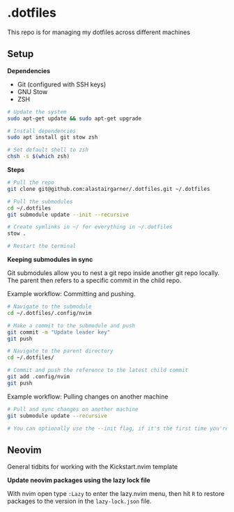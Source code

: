 # .dotfiles

This repo is for managing my dotfiles across different machines

## Setup

**Dependencies**

- Git (configured with SSH keys)
- GNU Stow
- ZSH

```bash
# Update the system
sudo apt-get update && sudo apt-get upgrade

# Install dependencies
sudo apt install git stow zsh

# Set default shell to zsh
chsh -s $(which zsh)
```

**Steps**

```bash
# Pull the repo
git clone git@github.com:alastairgarner/.dotfiles.git ~/.dotfiles

# Pull the submodules
cd ~/.dotfiles
git submodule update --init --recursive

# Create symlinks in ~/ for everything in ~/.dotfiles
stow .

# Restart the terminal
```

**Keeping submodules in sync**

Git submodules allow you to nest a git repo inside another git repo locally. The parent then refers to a specific commit in the child repo.

Example workflow: Committing and pushing.

```bash
# Navigate to the submodule
cd ~/.dotfiles/.config/nvim

# Make a commit to the submodule and push
git commit -m "Update leader key"
git push

# Navigate to the parent directory
cd ~/.dotfiles/

# Commit and push the reference to the latest child commit
git add .config/nvim
git push
```

Example workflow: Pulling changes on another machine

```bash
# Pull and sync changes on another machine
git submodule update --recursive

# You can optionally use the --init flag, if it's the first time you're setting up the repo
```

## Neovim

General tidbits for working with the Kickstart.nvim template

**Update neovim packages using the lazy lock file**

With nvim open type `:Lazy` to enter the lazy.nvim menu, then hit `R` to restore packages to the version in the `lazy-lock.json` file.
